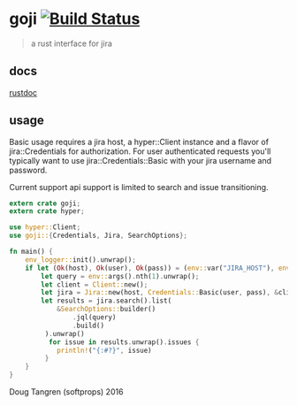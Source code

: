 # goji [![Build Status](https://travis-ci.org/softprops/goji.svg?branch=master)](https://travis-ci.org/softprops/goji)

> a rust interface for jira

## docs

[rustdoc](https://softprops.github.io/goji)

## usage

Basic usage requires a jira host, a hyper::Client instance and a flavor of jira::Credentials for authorization. For user authenticated requests you'll typically want to use jira::Credentials::Basic with your jira username and password.

Current support api support is limited to search and issue transitioning.

```rust
extern crate goji;
extern crate hyper;

use hyper::Client;
use goji::{Credentials, Jira, SearchOptions};

fn main() {
    env_logger::init().unwrap();
    if let (Ok(host), Ok(user), Ok(pass)) = (env::var("JIRA_HOST"), env::var("JIRA_USER"), env::var("JIRA_PASS")) {
        let query = env::args().nth(1).unwrap();
        let client = Client::new();
        let jira = Jira::new(host, Credentials::Basic(user, pass), &client);
        let results = jira.search().list(
            &SearchOptions::builder()
                .jql(query)
                .build()
         ).unwrap()
          for issue in results.unwrap().issues {
            println!("{:#?}", issue)
         }
    }
}
```

Doug Tangren (softprops) 2016
